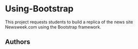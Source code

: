 # Using-Bootstrap
This project requests students to build a replica of the news site Newsweek.com using the Bootstrap framework.

## Authors
